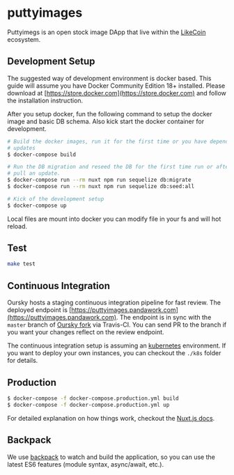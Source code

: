 # puttyimages

Puttyimegs is an open stock image DApp that live within the
[LikeCoin](https://like.co/) ecosystem.

## Development Setup

The suggested way of development environment is docker based. This guide will
assume you have Docker Community Edition 18+ installed. Please download at
[https://store.docker.com](https://store.docker.com) and follow the
installation instruction.

After you setup docker, fun the following command to setup the docker image
and basic DB schema. Also kick start the docker container for development.

``` bash
# Build the docker images, run it for the first time or you have dependency
# updates
$ docker-compose build

# Run the DB migration and reseed the DB for the first time run or after you
# pull an update.
$ docker-compose run --rm nuxt npm run sequelize db:migrate
$ docker-compose run --rm nuxt npm run sequelize db:seed:all

# Kick of the development setup
$ docker-compose up
```

Local files are mount into docker you can modify file in your fs and will
hot reload.

## Test

``` bash
make test
```

## Continuous Integration

Oursky hosts a staging continuous integration pipeline for fast review. The
deployed endpoint is
[https://puttyimages.pandawork.com](https://puttyimages.pandawork.com). The
endpoint is in sync with the `master` branch of [Oursky
fork](https://github.com/oursky/puttyimages-web) via Travis-CI. You can send PR to the
branch if you want your changes reflect on the review endpoint.

The continuous integration setup is assuming an
[kubernetes](https://kubernetes.io) environment. If you want to deploy your
own instances, you can checkout the `./k8s` folder for details.

## Production

``` bash
$ docker-compose -f docker-compose.production.yml build
$ docker-compose -f docker-compose.production.yml up
```

For detailed explanation on how things work, checkout the [Nuxt.js
docs](https://github.com/nuxt/nuxt.js).

## Backpack

We use [backpack](https://github.com/palmerhq/backpack) to watch and build the
application, so you can use the latest ES6 features (module syntax,
async/await, etc.).
